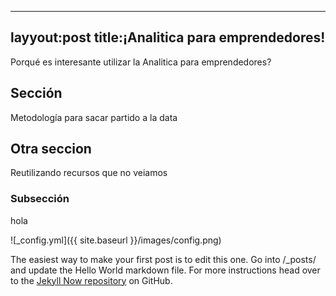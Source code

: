 ---
layyout:post
title:¡Analitica para emprendedores!
--------
Porqué es interesante utilizar la Analitica para emprendedores?

## Sección

Metodología para sacar partido a la data

## Otra seccion

Reutilizando  recursos que no veiamos

### Subsección
hola

![_config.yml]({{ site.baseurl }}/images/config.png)

The easiest way to make your first post is to edit this one. Go into /_posts/ and update the Hello World markdown file. For more instructions head over to the [Jekyll Now repository](https://github.com/barryclark/jekyll-now) on GitHub.
